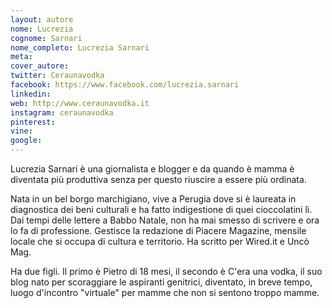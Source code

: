 ```yaml
---
layout: autore
nome: Lucrezia
cognome: Sarnari
nome_completo: Lucrezia Sarnari
meta:
cover_autore:
twitter: Ceraunavodka
facebook: https://www.facebook.com/lucrezia.sarnari
linkedin:
web: http://www.ceraunavodka.it
instagram: ceraunavodka
pinterest:
vine:
google:
---
```

Lucrezia Sarnari è una giornalista e blogger e da quando è mamma è diventata più produttiva senza per questo riuscire a essere più ordinata.

Nata in un bel borgo marchigiano, vive a Perugia dove si è laureata in diagnostica dei beni culturali e ha fatto indigestione di quei cioccolatini lì. Dai tempi delle lettere a Babbo Natale, non ha mai smesso di scrivere e ora lo fa di professione. Gestisce la redazione di Piacere Magazine, mensile locale che si occupa di cultura e territorio. Ha scritto per Wired.it e Uncò Mag.

Ha due figli. Il primo è Pietro di 18 mesi, il secondo è C'era una vodka, il suo blog nato per scoraggiare le aspiranti genitrici, diventato, in breve tempo, luogo d'incontro "virtuale" per mamme che non si sentono troppo mamme.
